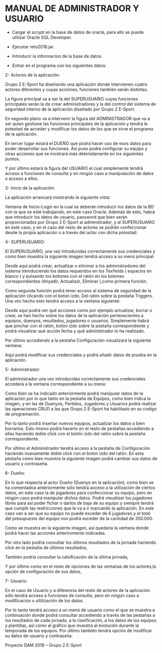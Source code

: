 


MANUAL DE ADMINISTRADOR Y USUARIO
=======






- Cargar el scrypt en la base de datos de oracle, para ello se puede utilizar Oracle SQL Developer.


- Ejecutar reto2018.jar.


- Introducir la informacion de la base de datos.


- Entrar en el programa con los siguientes datos:




2- Actores de la aplicación:



Grupo 2 E-Sport ha diseñando una aplicación donde intervienen cuatro actores diferentes y cuyas acciones, funciones también serán distintas.


La figura principal va a ser la del SUPERUSUARIO cuyas funciones principales serán la de crear administradores y la del control del sistema de seguridad interno de la aplicación diseñado por Grupo 2 E-Sport.


En segundo plano va a intervenir la figura del ADMINISTRADOR que va a ser quien gestione las funciones principales de la aplicación y tendrá la potestad de acceder y modificar los datos de los que se sirve el programa de la aplicación.

En tercer lugar estará el DUEÑO que podrá hacer uso de esos datos para poder desarrollar sus funciones. Asi pues podrá configurar su equipo y otras acciones que se mostrará más detenidamente en los siguientes puntos.

Y por último estará la figura del USUARIO el cual simplemente tendrá acceso a funciones de consulta y en ningún caso a manipulación de datos o acceso a ellos.


3- Inicio de la aplicación: 


La aplicación arrancará mostrando la siguiente vista:






Ventana de Inicio-Login en la cual se deberán introducir los datos de la BD con la que se esté trabajando, en este caso Oracle. Además de esto, habrá que introducir los datos de usuario, password que bien serán proporcionados por Grupo 2 E-Sport al administrador, y al SUPERUSUARIO en este caso, y en el caso del resto de actores se podrán confeccionar desde la propia aplicación o a través del actor con dicha potestad.


4- SUPERUSUARIO:


El SUPERUSUARIO, una vez introducidas correctamente sus credenciales y como bien muestra la siguiente imagen tendrá acceso a su menú principal:





Desde aquí podrá crear, actualizar o eliminar a los administradores del sistema introduciendo los datos requeridos en los Texfields ( espacios en blanco ) y pulsando los botones con el ratón en los botones correspondientes (Anyadir, Actualizar, Eliminar ),como primera función.

Como segunda función podrá tener acceso al sistema de seguridad de la aplicación clicando con el botón izdo. Del ratón sobre la pestaña Triggers. Una vez hecho esto tendrá acceso a la ventana siguiente:





Desde aquí podrá ver qué acciones como por ejemplo actualizar, borrar o crear, se han hecho sobre los datos de la aplicación pertenecientes a equipos, duenyos, resultados, jugadores o usuarios. Simplemente habrá que pinchar con el ratón, botón izdo sobre la pestaña correspondiente y podrá visualizar qué acción fecha y qué administrador lo ha realizado.


Por último accediendo a la pestaña Configuración visualizará la siguiente ventana:






Aquí podrá modificar sus credenciales y podrá añadir datos de prueba en la aplicación.




5- Administrador:


El administrador una vez introducidas correctamente sus credenciales accederá a la ventana correspondiente a su menú:





Como bien se ha indicado anteriormente podrá manipular datos de la aplicación por lo que tanto en la pestaña de Equipos, como bien indica la imagen, y en las de Duenyos, Partidos, Jugadores y Usuarios podrá realizar las operaciones CRUD a las que Grupo 2 E-Sport ha habilitado en su codigo de programación. 


Por lo tanto podrá Insertar nuevos equipos, actualizar los datos o bien borrarlos. Esto mismo podrá hacerlo en el resto de pestañas accediendo a ellas haciendo doble click con el botón izdo del ratón sobre la pestaña correspondiente.


Por último el Administrador tendrá acceso a la pestaña de Configuración haciendo nuevamente doble click con el botón izdo del ratón. En esta pestaña como bien muestra la siguiente imagen podrá cambiar sus datos de usuario y contraseña.






6- Dueño:


En lo que respecta al actor Dueño (Duenyo en la aplicación), como bien se ha comentadoa anteriormente sólo tendrá acceso a la utilización de ciertos datos, en este caso la de jugadores para confeccionar su equipo, pero en ningún caso podrá manipular dichos datos. Podrá visualizar los jugadores libres para así poder fichar o darlos de baja de su equipo y siempre tendrá que cumplir las restricciones que le va a ir marcando la aplicación. En este caso van a ser que su equipo no puede exceder de 6 jugadores y el total del presupuesto del equipo non podrá exceder de la cantidad de 200.000.


Como se muestra en la siguiente imagen, así quedaría la ventana donde podrá hacer las acciones anteriromente indicadas.





Por otro lado podría consultar los últimos resultados de la jornada haciendo click en la pestaña de últimos resultados,







También podría consultar la calsificación de la última jornada,





Y por último como en el resto de opciones de las ventanas de los actores,la opción de configuración de sus datos,





7- Usuario:


En el caso de Usuario y a diferencia del resto de actores de la aplicación sólo tendrá acceso a funciones de consulta, pero en ningún caso a modificación o ultilización de los datos.


Por lo tanto tendrá acceso a un menú de usuario como el que se muestra a continuación donde podrá consultar accediendo a través de las pestañas a los resultados de cada jornada, a la clasificación, a los datos de los equipos y plantillas, así como al gráfico que muestra al evolución durante la temporada de los equipos. Por último también tendrá opción de modificar su datos de usuario y contraseña.












Proyecto DAM 2018 – Grupo 2 E-Sport


